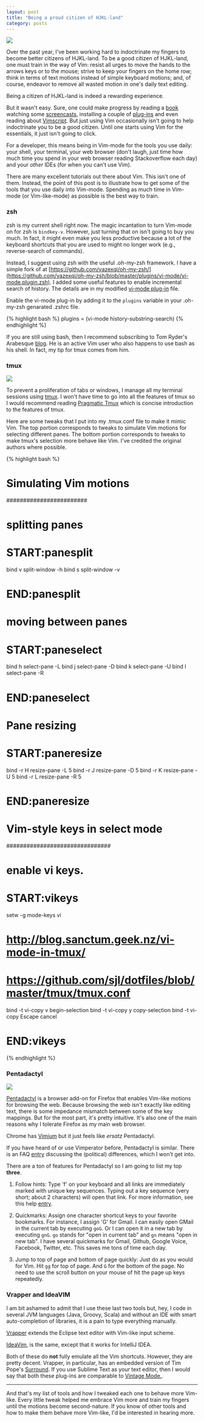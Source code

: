 ```yaml
---
layout: post
title: "Being a proud citizen of HJKL-land"
category: posts
---
```


<div class="media pull-left"> <a
href="http://www.catonmat.net/images/why-vim-uses-hjkl/adm-3a-hjkl-keyboard.jpg">
<img
src="http://www.catonmat.net/images/why-vim-uses-hjkl/adm-3a-hjkl-keyboard.jpg"
class="media-object"/></a> </div>

Over the past year, I've been working hard to indoctrinate my fingers to
become better citizens of HJKL-land. To be a good citizen of HJKL-land,
one must train in the way of Vim: resist all urges to move the hands to
the arrows keys or to the mouse; strive to keep your fingers on the home
row; think in terms of text motions instead of simple keyboard motions;
and, of course, endeavor to remove all wasted motion in one's daily text
editing. 

Being a citizen of HJKL-land is indeed a rewarding experience.

But it wasn't easy. Sure, one could make progress by reading a
[book](http://pragprog.com/book/dnvim/practical-vim) watching some
[screencasts](http://vimcasts.org/), installing a couple of
[plug-ins](https://github.com/carlhuda/janus) and even reading about
[Vimscript](http://learnvimscriptthehardway.stevelosh.com/). But just
using Vim occasionally isn't going to help indoctrinate you to be a good
citizen. Until one starts using Vim for the essentials, it just isn't
going to click.

For a developer, this means being in Vim-mode for the tools you use
daily: your shell, your terminal, your web browser (don't laugh, just
time how much time you spend in your web browser reading Stackoverflow
each day) and your _other_ IDEs (for when you can't use Vim).

There are many excellent tutorials out there about Vim. This isn't one of
them. Instead, the point of this post is to illustrate how to get some of the
tools that you use daily into Vim-mode. Spending as much time in Vim-mode (or
Vim-like-mode) as possible is the best way to train.

### zsh

zsh is my current shell right now. The magic incantation to turn Vim-mode on
for zsh is `bindkey-v`. However, just turning that on isn't going to buy you
much. In fact, it might even make you less productive because a lot of the
keyboard shortcuts that you are used to might no longer work (e.g.,
reverse-search of commands).

Instead, I suggest using zsh with the useful .oh-my-zsh framework. I have a
simple fork of at
[https://github.com/vazexqi/oh-my-zsh/](https://github.com/vazexqi/oh-my-zsh/blob/master/plugins/vi-mode/vi-mode.plugin.zsh).
I added some useful features to enable incremental search of history. The
details are in my modified [vi-mode
plug-in](https://github.com/vazexqi/oh-my-zsh/blob/master/plugins/vi-mode/vi-mode.plugin.zsh)
file. 

Enable the vi-mode plug-in by adding it to the `plugins` variable in your
.oh-my-zsh genarated .zshrc file.

{% highlight bash %}
plugins = (vi-mode history-substring-search)
{% endhighlight %} 

If you are still using bash, then I recommend subscribing to Tom Ryder's
Arabesque [blog](http://blog.sanctum.geek.nz/). He is an active Vim user
who also happens to use bash as his shell. In fact, my tip for tmux
comes from him.

### tmux

<div class="media"> <a href="http://db.tt/QnxvT7um"> <img
src="https://dl-web.dropbox.com/get/Public/Blog/images/tmux.png?w=AAAGS1WVmPOQZjjrgfkA_rqW1lhp6_9fpk8SxiqEKrghNg"
class="media-object"/></a>
</div>

To prevent a proliferation of tabs or windows, I manage all my terminal
sessions using [tmux](http://tmux.sourceforge.net/). I won't have time
to go into all the features of tmux so I would recommend reading
[Pragmatic Tmux](http://pragprog.com/book/bhtmux/tmux) which is concise
introduction to the features of tmux.

Here are some tweaks that I put into my .tmux.conf file to make it mimic
Vim. The top portion corresponds to tweaks to simulate Vim motions for
selecting different panes. The bottom portion corresponds to tweaks to
make tmux's selection more behave like Vim. I've credited the original
authors where possible.

{% highlight bash %}

# Simulating Vim motions
########################

# splitting panes
# START:panesplit
bind v split-window -h
bind s split-window -v
# END:panesplit

# moving between panes
# START:paneselect
bind h select-pane -L 
bind j select-pane -D 
bind k select-pane -U
bind l select-pane -R 
# END:paneselect

# Pane resizing
# START:paneresize
bind -r H resize-pane -L 5 
bind -r J resize-pane -D 5 
bind -r K resize-pane -U 5 
bind -r L resize-pane -R 5
# END:paneresize

# Vim-style keys in select mode
###############################

# enable vi keys.
# START:vikeys
setw -g mode-keys vi
# http://blog.sanctum.geek.nz/vi-mode-in-tmux/
# https://github.com/sjl/dotfiles/blob/master/tmux/tmux.conf
bind -t vi-copy v begin-selection
bind -t vi-copy y copy-selection
bind -t vi-copy Escape cancel
# END:vikeys
{% endhighlight %}

### Pentadactyl

<div class="media"> <a
href="http://www.catonmat.net/blog/why-vim-uses-hjkl-as-arrow-keys/"><img
src="http://5digits.org/img/screenshots/dactyl-buffers-all.png"
class="media-object"/></a> </div>

[Pentadactyl](http://5digits.org/pentadactyl/) is a browser add-on for
Firefox that enables Vim-like motions for browsing the web. Because
browsing the web isn't exactly like editing text, there is some
impedance mismatch between some of the key mappings. But for the most
part, it's pretty intuitive. It's also one of the main reasons why I
tolerate Firefox as my main web browser. 

Chrome has [Vimium](http://vimium.github.com/) but it just feels like
_ersatz_ Pentadactyl.

If you have heard of or use Vimperator before, Pentadactyl is similar.
There is an FAQ [entry](http://5digits.org/pentadactyl/faq) discussing
the (political) differences, which  I won't get into.

There are a ton of features for Pentadactyl so I am going to list my top
**three**.

1. Follow hints: Type 'f' on your keyboard and all links are immediately
marked with unique key sequences. Typing out a key sequence (very short;
about 2 characters) will open that link. For more information, see this
help [entry](http://5digits.org/help/pentadactyl/hints.xhtml).

1. Quickmarks: Assign one character shortcut keys to your favorite
bookmarks. For instance, I assign 'G' for Gmail. I can easily open GMail
in the current tab by executing `goG`. Or I can open it in a new tab by
executing `gnG`. `go` stands for "open in current tab" and `gn` means
"open in new tab". I have several quickmarks for Gmail, Github, Google
Voice, Facebook, Twitter, etc. This saves me tons of time each day.

1. Jump to top of page and bottom of page quickly: Just do as you would
for Vim. Hit `gg` for top of page. And `G` for the bottom of the page.
No need to use the scroll button on your mouse of hit the page up keys
repeatedly.

### Vrapper and IdeaVIM

I am bit ashamed to admit that I use these last two tools but, hey, I
code in several JVM languages (Java, Groovy, Scala) and without an IDE
with smart auto-completion of libraries, it is a pain to type everything
manually.

[Vrapper](http://vrapper.sourceforge.net/home/) extends the Eclipse text
editor with Vim-like input scheme.

[IdeaVim](https://github.com/JetBrains/ideavim), is the same, except
that it works for IntelliJ IDEA.

Both of these do **not** fully emulate all the Vim shortcuts. However,
they are pretty decent. Vrapper, in particular, has an embedded version
of Tim Pope's [Surround](https://github.com/tpope/vim-surround). If you
use Sublime Text as your text editor, then I would say that both these
plug-ins are comparable to [Vintage
Mode.](http://www.sublimetext.com/docs/2/vintage.html).

---

And that's my list of tools and how I tweaked each one to behave more
Vim-like. Every little tweak helped me embrace Vim more and train my
fingers until the motions become second-nature. If you know of other
tools and how to make them behave more Vim-like, I'd be interested in
hearing more.
